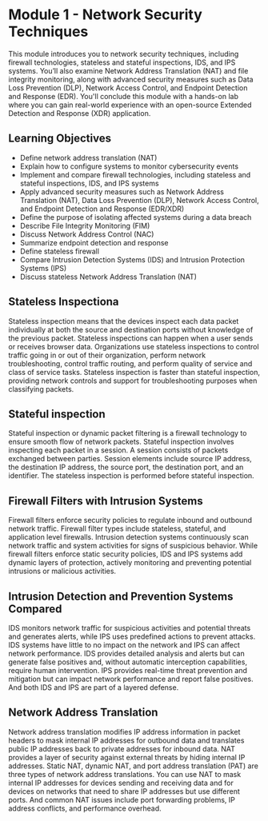 # Module 1 - Network Security Techniques

This module introduces you to network security techniques, including firewall technologies, stateless and stateful inspections, IDS, and IPS systems. You’ll also examine Network Address Translation (NAT) and file integrity monitoring, along with advanced security measures such as Data Loss Prevention (DLP), Network Access Control, and Endpoint Detection and Response (EDR). You'll conclude this module with a hands-on lab where you can gain real-world experience with an open-source Extended Detection and Response (XDR) application.

## Learning Objectives
- Define network address translation (NAT)
- Explain how to configure systems to monitor cybersecurity events
- Implement and compare firewall technologies, including stateless and stateful inspections, IDS, and IPS systems
- Apply advanced security measures such as Network Address Translation (NAT), Data Loss Prevention (DLP), Network Access Control, and Endpoint Detection and Response (EDR/XDR)
- Define the purpose of isolating affected systems during a data breach
- Describe File Integrity Monitoring (FIM)
- Discuss Network Address Control (NAC)
- Summarize endpoint detection and response
- Define stateless firewall
- Compare Intrusion Detection Systems (IDS) and Intrusion Protection Systems (IPS)
- Discuss stateless Network Address Translation (NAT)

## Stateless Inspectiona 
Stateless inspection means that the devices inspect each data packet individually at both the source and destination ports without knowledge of the previous packet. Stateless inspections can happen when a user sends or receives browser data. Organizations use stateless inspections to control traffic going in or out of their organization, perform network troubleshooting, control traffic routing, and perform quality of service and class of service tasks. Stateless inspection is faster than stateful inspection, providing network controls and support for troubleshooting purposes when classifying packets.

## Stateful inspection
Stateful inspection or dynamic packet filtering is a firewall technology to ensure smooth flow of network packets. Stateful inspection involves inspecting each packet in a session. A session consists of packets exchanged between parties. Session elements include source IP address, the destination IP address, the source port, the destination port, and an identifier. The stateless inspection is performed before stateful inspection.

## Firewall Filters with Intrusion Systems
Firewall filters enforce security policies to regulate inbound and outbound network traffic. Firewall filter types include stateless, stateful, and application level firewalls. Intrusion detection systems continuously scan network traffic and system activities for signs of suspicious behavior. While firewall filters enforce static security policies, IDS and IPS systems add dynamic layers of protection, actively monitoring and preventing potential intrusions or malicious activities.

## Intrusion Detection and Prevention Systems Compared
IDS monitors network traffic for suspicious activities and potential threats and generates alerts, while IPS uses predefined actions to prevent attacks. IDS systems have little to no impact on the network and IPS can affect network performance. IDS provides detailed analysis and alerts but can generate false positives and, without automatic interception capabilities, require human intervention. IPS provides real-time threat prevention and mitigation but can impact network performance and report false positives. And both IDS and IPS are part of a layered defense.

## Network Address Translation
Network address translation modifies IP address information in packet headers to mask internal IP addresses for outbound data and translates public IP addresses back to private addresses for inbound data. NAT provides a layer of security against external threats by hiding internal IP addresses. Static NAT, dynamic NAT, and port address translation (PAT) are three types of network address translations. You can use NAT to mask internal IP addresses for devices sending and receiving data and for devices on networks that need to share IP addresses but use different ports. And common NAT issues include port forwarding problems, IP address conflicts, and performance overhead.
